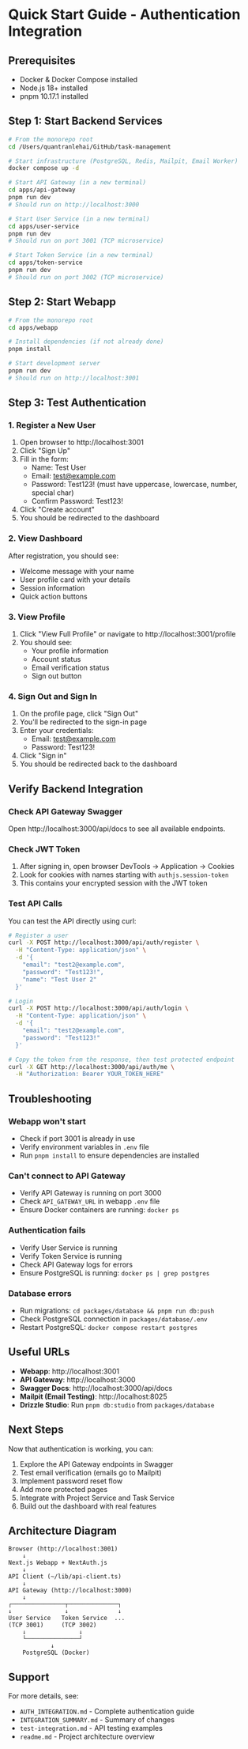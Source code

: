 # Quick Start Guide - Authentication Integration

## Prerequisites

- Docker & Docker Compose installed
- Node.js 18+ installed
- pnpm 10.17.1 installed

## Step 1: Start Backend Services

```bash
# From the monorepo root
cd /Users/quantranlehai/GitHub/task-management

# Start infrastructure (PostgreSQL, Redis, Mailpit, Email Worker)
docker compose up -d

# Start API Gateway (in a new terminal)
cd apps/api-gateway
pnpm run dev
# Should run on http://localhost:3000

# Start User Service (in a new terminal)
cd apps/user-service
pnpm run dev
# Should run on port 3001 (TCP microservice)

# Start Token Service (in a new terminal)
cd apps/token-service
pnpm run dev
# Should run on port 3002 (TCP microservice)
```

## Step 2: Start Webapp

```bash
# From the monorepo root
cd apps/webapp

# Install dependencies (if not already done)
pnpm install

# Start development server
pnpm run dev
# Should run on http://localhost:3001
```

## Step 3: Test Authentication

### 1. Register a New User

1. Open browser to http://localhost:3001
2. Click "Sign Up"
3. Fill in the form:
   - Name: Test User
   - Email: test@example.com
   - Password: Test123! (must have uppercase, lowercase, number, special char)
   - Confirm Password: Test123!
4. Click "Create account"
5. You should be redirected to the dashboard

### 2. View Dashboard

After registration, you should see:

- Welcome message with your name
- User profile card with your details
- Session information
- Quick action buttons

### 3. View Profile

1. Click "View Full Profile" or navigate to http://localhost:3001/profile
2. You should see:
   - Your profile information
   - Account status
   - Email verification status
   - Sign out button

### 4. Sign Out and Sign In

1. On the profile page, click "Sign Out"
2. You'll be redirected to the sign-in page
3. Enter your credentials:
   - Email: test@example.com
   - Password: Test123!
4. Click "Sign in"
5. You should be redirected back to the dashboard

## Verify Backend Integration

### Check API Gateway Swagger

Open http://localhost:3000/api/docs to see all available endpoints.

### Check JWT Token

1. After signing in, open browser DevTools → Application → Cookies
2. Look for cookies with names starting with `authjs.session-token`
3. This contains your encrypted session with the JWT token

### Test API Calls

You can test the API directly using curl:

```bash
# Register a user
curl -X POST http://localhost:3000/api/auth/register \
  -H "Content-Type: application/json" \
  -d '{
    "email": "test2@example.com",
    "password": "Test123!",
    "name": "Test User 2"
  }'

# Login
curl -X POST http://localhost:3000/api/auth/login \
  -H "Content-Type: application/json" \
  -d '{
    "email": "test2@example.com",
    "password": "Test123!"
  }'

# Copy the token from the response, then test protected endpoint
curl -X GET http://localhost:3000/api/auth/me \
  -H "Authorization: Bearer YOUR_TOKEN_HERE"
```

## Troubleshooting

### Webapp won't start

- Check if port 3001 is already in use
- Verify environment variables in `.env` file
- Run `pnpm install` to ensure dependencies are installed

### Can't connect to API Gateway

- Verify API Gateway is running on port 3000
- Check `API_GATEWAY_URL` in webapp `.env` file
- Ensure Docker containers are running: `docker ps`

### Authentication fails

- Verify User Service is running
- Verify Token Service is running
- Check API Gateway logs for errors
- Ensure PostgreSQL is running: `docker ps | grep postgres`

### Database errors

- Run migrations: `cd packages/database && pnpm run db:push`
- Check PostgreSQL connection in `packages/database/.env`
- Restart PostgreSQL: `docker compose restart postgres`

## Useful URLs

- **Webapp**: http://localhost:3001
- **API Gateway**: http://localhost:3000
- **Swagger Docs**: http://localhost:3000/api/docs
- **Mailpit (Email Testing)**: http://localhost:8025
- **Drizzle Studio**: Run `pnpm db:studio` from `packages/database`

## Next Steps

Now that authentication is working, you can:

1. Explore the API Gateway endpoints in Swagger
2. Test email verification (emails go to Mailpit)
3. Implement password reset flow
4. Add more protected pages
5. Integrate with Project Service and Task Service
6. Build out the dashboard with real features

## Architecture Diagram

```
Browser (http://localhost:3001)
    ↓
Next.js Webapp + NextAuth.js
    ↓
API Client (~/lib/api-client.ts)
    ↓
API Gateway (http://localhost:3000)
    ↓
┌───────────────┬──────────────┐
↓               ↓              ↓
User Service   Token Service  ...
(TCP 3001)     (TCP 3002)
    ↓               ↓
    └───────────────┘
            ↓
    PostgreSQL (Docker)
```

## Support

For more details, see:

- `AUTH_INTEGRATION.md` - Complete authentication guide
- `INTEGRATION_SUMMARY.md` - Summary of changes
- `test-integration.md` - API testing examples
- `readme.md` - Project architecture overview
